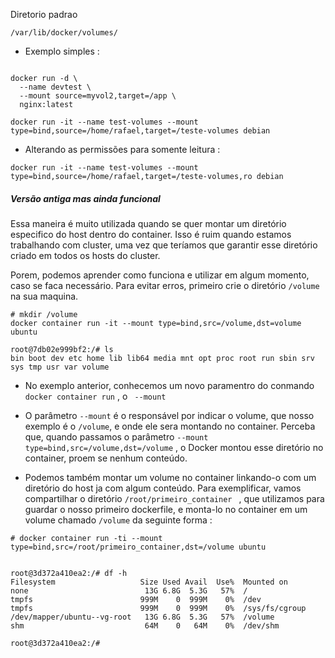 Diretorio padrao

``` /var/lib/docker/volumes/ ```  

* Exemplo simples : 

```

docker run -d \
  --name devtest \
  --mount source=myvol2,target=/app \
  nginx:latest

```

``` docker run -it --name test-volumes --mount type=bind,source=/home/rafael,target=/teste-volumes debian ```

* Alterando as permissões para somente leitura :

``` docker run -it --name test-volumes --mount type=bind,source=/home/rafael,target=/teste-volumes,ro debian ```    

##### Versão antiga mas ainda funcional

Essa maneira é muito utilizada quando se quer montar um diretório especifico do host dentro do container. Isso é ruim quando estamos trabalhando com cluster, uma vez que teríamos que garantir esse diretório criado em todos os hosts do cluster.

Porem, podemos aprender como funciona e utilizar em algum momento, caso se faca necessário. Para evitar erros, primeiro crie o diretório ```/volume ``` na sua maquina.

``` # mkdir /volume ``` <br>
``` docker container run -it --mount type=bind,src=/volume,dst=volume ubuntu ``` <br>

``` 
root@7db02e999bf2:/# ls
bin boot dev etc home lib lib64 media mnt opt proc root run sbin srv sys tmp usr var volume 

```

* No exemplo anterior, conhecemos um novo paramentro do conmando ``` docker container run ``` ,  o ``` --mount```

* O parâmetro ```--mount``` é o responsável por indicar o volume, que nosso exemplo é o ``` /volume ```, e onde ele sera montando no container. Perceba que, quando passamos o parâmetro ```--mount type=bind,src=/volume,dst=/volume```  , o Docker montou esse diretório no container, proem se nenhum conteúdo.

* Podemos também montar um volume no container linkando-o com um diretório do host ja com algum conteúdo. Para exemplificar, vamos compartilhar o diretório ```/root/primeiro_container ``` , que utilizamos para guardar o nosso primeiro dockerfile, e monta-lo no container em um volume chamado ``` /volume ``` da seguinte forma : 

``` # docker container run -ti --mount type=bind,src=/root/primeiro_container,dst=/volume ubuntu ```

```

root@3d372a410ea2:/# df -h
Filesystem                   Size Used Avail  Use%  Mounted on
none                          13G 6.8G  5.3G   57%  /
tmpfs                        999M    0  999M    0%  /dev
tmpfs                        999M    0  999M    0%  /sys/fs/cgroup
/dev/mapper/ubuntu--vg-root   13G 6.8G  5.3G   57%  /volume
shm                           64M    0   64M    0%  /dev/shm

root@3d372a410ea2:/#

```

